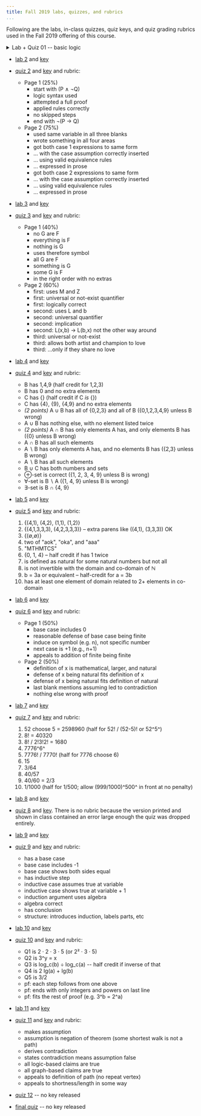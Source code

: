 ```yaml
---
title: Fall 2019 labs, quizzes, and rubrics
...
```


Following are the labs, in-class quizzes, quiz keys, and quiz grading rubrics used in the Fall 2019 offering of this course.

<details><summary>Lab + Quiz 01 -- basic logic</summary>
- [lab 1](lab01.pdf) and [key](lab01-key.pdf)
- [quiz 1](quiz01.pdf) and [key](quiz01-key.pdf) and rubric:
    - Page 1 (50%)
        - attempted all problems
        - have term definitions
        - all definitions are propositions
        - all definitions are atomic propositions
        - all definitions are from text
        - no part of text left out
        - have formula
        - 1st formula correct
        - 2nd formula correct
        - 3rd formula correct
    - Page 2 (50%)
        - attempted all problems
        - "one" when a ∨ b
        - "three" contains negation of their "one" logic (¬(a ∨ b) unless errors with "one")
        - "three" is equivalent to ¬a ∧ ¬b ∧ ¬c
        - reasonable logic syntax
        - A ⊕ C column is 01011010
        - B ↔ C column is 10011001
        - *(2 points)* center column ↔ of other two (00111100 unless errors above)
</details>

- [lab 2](lab02.pdf) and [key](lab02-key.pdf)
- [quiz 2](quiz02.pdf) and [key](quiz02-key.pdf) and rubric:
    - Page 1 (25%)
        - start with (P ∧ ¬Q)
        - logic syntax used
        - attempted a full proof
        - applied rules correctly
        - no skipped steps
        - end with ¬(P → Q)
    - Page 2 (75%)
        - used same variable in all three blanks
        - wrote something in all four areas
        - got both case 1 expressions to same form
        - ... with the case assumption correctly inserted
        - ... using valid equivalence rules
        - ... expressed in prose
        - got both case 2 expressions to same form
        - ... with the case assumption correctly inserted
        - ... using valid equivalence rules
        - ... expressed in prose

- [lab 3](lab03.pdf) and [key](lab03-key.pdf)
- [quiz 3](quiz03.pdf) and [key](quiz03-key.pdf) and rubric:
    - Page 1 (40%)
        - no G are F
        - everything is F
        - nothing is G
        - uses therefore symbol
        - all G are F
        - something is G
        - some G is F
        - in the right order with no extras
    - Page 2 (60%)
        - first: uses M and Z
        - first: universal or not-exist quantifier
        - first: logically correct
        - second: uses L and b
        - second: universal quantifier
        - second: implication
        - second: L(x,b) → L(b,x) not the other way around
        - third: universal or not-exist
        - third: allows both artist and champion to love
        - third: ...only if they share no love
- [lab 4](lab04.pdf) and [key](lab04-key.pdf)
- [quiz 4](quiz04.pdf) and [key](quiz04-key.pdf) and rubric:
    - B has 1,4,9 (half credit for 1,2,3)
    - B has 0 and no extra elements
    - C has {} (half credit if C *is* {})
    - C has {4}, {9}, {4,9} and no extra elements
    - *(2 points)* A ∪ B has all of {0,2,3} and all of B ({0,1,2,3,4,9} unless B wrong)
    - A ∪ B has nothing else, with no element listed twice
    - *(2 points)* A ∩ B has only elements A has, and only elements B has ({0} unless B wrong)
    - A ∩ B has all such elements
    - A ∖ B has only elements A has, and no elements B has ({2,3} unless B wrong)
    - A ∖ B has all such elements
    - B ∪ C has both numbers and sets
    - ⊕-set is correct ({1, 2, 3, 4, 9} unless B is wrong)
    - ∀-set is B ∖ A ({1, 4, 9} unless B is wrong)
    - ∃-set is B ∩ {4, 9}

- [lab 5](lab05.pdf) and [key](lab05-key.pdf)
- [quiz 5](quiz05.pdf) and [key](quiz05-key.pdf) and rubric:
    1. {(4,1), (4,2), (1,1), (1,2)}
    2. {(4,1,3,3,3), (4,2,3,3,3)} – extra parens like ((4,1), (3,3,3)) OK
    3. {(∅,∅)}
    4. two of "aok", "oka", and "aaa"
    5. "MTHMTCS"
    6. {0, 1, 4} – half credit if has 1 twice
    7. is defined as natural for some natural numbers but not all
    8. is not invertible with the domain and co-domain of ℕ
    9. b = 3a or equivalent – half-credit for a = 3b
    10. has at least one element of domain related to 2+ elements in co-domain

- [lab 6](lab06.pdf) and [key](lab06-key.pdf)
- [quiz 6](quiz06.pdf) and [key](quiz06-key.pdf) and rubric:
    - Page 1 (50%)
        - base case includes 0
        - reasonable defense of base case being finite
        - induce on symbol (e.g. n), not specific number
        - next case is +1 (e.g., n+1)
        - appeals to addition of finite being finite
    - Page 2 (50%)
        - definition of x is mathematical, larger, and natural
        - defense of x being natural fits definition of x
        - defense of x being natural fits definition of natural
        - last blank mentions assuming led to contradiction
        - nothing else wrong with proof

- [lab 7](lab07.pdf) and [key](lab07-key.pdf)
- [quiz 7](quiz07.pdf) and [key](quiz07-key.pdf) and rubric:
    1. 52 choose 5 = 2598960 (half for 52! / (52-5)! or 52^5^)
    2. 8! = 40320
    3. 8! / 2!3!2! = 1680
    4. 7776^6^
    5. 7776! / 7770! (half for 7776 choose 6)
    6. 15
    7. 3/64
    8. 40/57
    9. 40/60 = 2/3
    10. 1/1000 (half for 1/500; allow (999/1000)^500^ in front at no penalty)

- [lab 8](lab08.pdf) and [key](lab08-key.pdf)
- [quiz 8](quiz08.pdf) and [key](quiz08-key.pdf).
    There is no rubric because the version printed and shown in class contained an error large enough the quiz was dropped entirely.

- [lab 9](lab09.pdf) and [key](lab09-key.pdf)
- [quiz 9](quiz09.pdf) and [key](quiz09-key.pdf) and rubric:
    - has a base case
    - base case includes -1
    - base case shows both sides equal
    - has inductive step
    - inductive case assumes true at variable
    - inductive case shows true at variable + 1
    - induction argument uses algebra
    - algebra correct
    - has conclusion
    - structure: introduces induction, labels parts, etc

- [lab 10](lab10.pdf) and [key](lab10-key.pdf)
- [quiz 10](quiz10.pdf) and [key](quiz10-key.pdf) and rubric:
    - Q1 is 2 · 2 · 3 · 5 (or 2² · 3 · 5)
    - Q2 is 3^y = x
    - Q3 is log_c(b) ÷ log_c(a) -- half credit if inverse of that
    - Q4 is 2 lg(a) + lg(b)
    - Q5 is 3/2
    - pf: each step follows from one above
    - pf: ends with only integers and powers on last line
    - pf: fits the rest of proof (e.g. 3^b = 2^a)

- [lab 11](lab11.pdf) and [key](lab11-key.pdf)
- [quiz 11](quiz11.pdf) and [key](quiz11-key.pdf) and rubric:
    - makes assumption
    - assumption is negation of theorem (some shortest walk is not a path)
    - derives contradiction
    - states contradiction means assumption false
    - all logic-based claims are true
    - all graph-based claims are true
    - appeals to definition of path (no repeat vertex)
    - appeals to shortness/length in some way

- [quiz 12](quiz12.pdf) -- no key released
- [final quiz](final.pdf) -- no key released

